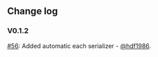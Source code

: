 
## Change log

### V0.1.2
[#56](https://github.com/Wolox/wor-paginate/pull/56): Added automatic each serializer - [@hdf1986](https://github.com/hdf1986).